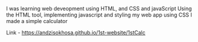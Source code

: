 I was learning web deveopment using HTML, and CSS and javaScript 
Using the HTML tool, implementing javascript and styling my web app using CSS I made a simple calculator

Link - https://andzisokhosa.github.io/1st-website/1stCalc
